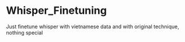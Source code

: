 # Whisper_Finetuning
Just finetune whisper with vietnamese data and with original technique, nothing special
